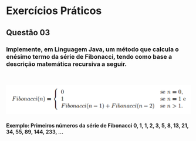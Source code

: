 # Exercícios Práticos
## Questão 03

### Implemente, em Linguagem Java, um método que calcula o enésimo termo da série de Fibonacci, tendo como base a descrição matemática recursiva a seguir.
<br>

![fibo](fibo.png)

#### Exemplo: Primeiros números da série de Fibonacci 0, 1, 1, 2, 3, 5, 8, 13, 21, 34, 55, 89, 144, 233, …